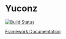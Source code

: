 # Yuconz
[![Build Status](https://travis-ci.com/raphaelvigee/CO510-Yuconz.svg?token=MkfYCHyzsoKBGDn62MAd&branch=master)](https://travis-ci.com/raphaelvigee/CO510-Yuconz)

[Framework Documentation](docs)
